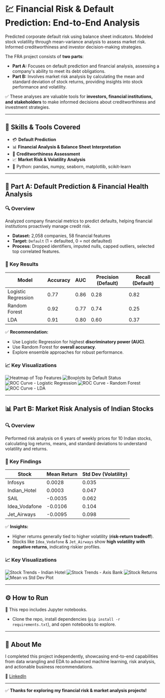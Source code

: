 # 💹 Financial Risk & Default Prediction: End-to-End Analysis
Predicted corporate default risk using balance sheet indicators. Modeled stock volatility through mean-variance analysis to assess market risk. Informed creditworthiness and investor decision-making strategies.

The FRA project consists of **two parts**:

- **Part A:** Focuses on default prediction and financial analysis, assessing a company's ability to meet its debt obligations.  
- **Part B:** Involves market risk analysis by calculating the mean and standard deviation of stock returns, providing insights into stock performance and volatility.

✅ These analyses are valuable tools for **investors, financial institutions, and stakeholders** to make informed decisions about creditworthiness and investment strategies.

---

## 🚀 Skills & Tools Covered
- 💳 **Default Prediction**
- 📊 **Financial Analysis & Balance Sheet Interpretation**
- 📝 **Creditworthiness Assessment**
- 📈 **Market Risk & Volatility Analysis**
- 🐍 Python: pandas, numpy, seaborn, matplotlib, scikit-learn

---

## 🏦 Part A: Default Prediction & Financial Health Analysis

### 🔍 Overview
Analyzed company financial metrics to predict defaults, helping financial institutions proactively manage credit risk.

- **Dataset:** 2,058 companies, 58 financial features
- **Target:** `Default` (1 = defaulted, 0 = not defaulted)
- **Process:** Dropped identifiers, imputed nulls, capped outliers, selected top correlated features.

### 🚀 Key Results
| Model                | Accuracy | AUC   | Precision (Default) | Recall (Default) |
|-----------------------|----------|-------|---------------------|------------------|
| Logistic Regression   | 0.77     | 0.86  | 0.28                | 0.82             |
| Random Forest         | 0.92     | 0.77  | 0.74                | 0.25             |
| LDA                   | 0.91     | 0.80  | 0.60                | 0.37             |

✅ **Recommendation:**  
- Use Logistic Regression for highest **discriminatory power (AUC)**.
- Use Random Forest for **overall accuracy**.
- Explore ensemble approaches for robust performance.

### 📈 Key Visualizations
![Heatmap of Top Features](images/heatmap_top_features.png)
![Boxplots by Default Status](images/boxplot_features.png)
![ROC Curve - Logistic Regression](images/roc_logistic.png)
![ROC Curve - Random Forest](images/roc_rf.png)
![ROC Curve - LDA](images/roc_lda.png)

---

## 📊 Part B: Market Risk Analysis of Indian Stocks

### 🔍 Overview
Performed risk analysis on 6 years of weekly prices for 10 Indian stocks, calculating log returns, means, and standard deviations to understand volatility and returns.

### 🚀 Key Findings
| Stock             | Mean Return | Std Dev (Volatility) |
|-------------------|-------------|----------------------|
| Infosys           | 0.0028      | 0.035                |
| Indian_Hotel      | 0.0003      | 0.047                |
| SAIL              | -0.0035     | 0.062                |
| Idea_Vodafone     | -0.0106     | 0.104                |
| Jet_Airways       | -0.0095     | 0.098                |

✅ **Insights:**  
- Higher returns generally tied to higher volatility (**risk-return tradeoff**).
- Stocks like `Idea_Vodafone` & `Jet_Airways` show **high volatility with negative returns**, indicating riskier profiles.

### 📈 Key Visualizations
![Stock Trends - Indian Hotel](images/stock_trend_hotel.png)
![Stock Trends - Axis Bank](images/stock_trend_axis.png)
![Stock Returns](images/stock_returns.png)
![Mean vs Std Dev Plot](images/risk_return_scatter.png)

---

## ⚙️ How to Run
📌 This repo includes Jupyter notebooks.  
- Clone the repo, install dependencies (`pip install -r requirements.txt`), and open notebooks to explore.

---

## 🤝 About Me
I completed this project independently, showcasing end-to-end capabilities from data wrangling and EDA to advanced machine learning, risk analysis, and actionable business recommendations.

🔗 [LinkedIn](https://linkedin.com/in/yourprofile)

---

✅ **Thanks for exploring my financial risk & market analysis projects!**
